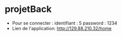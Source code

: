 # projetBack
- Pour se connecter : identifiant : 5 password : 1234
- Lien de l'application: http://129.88.210.32/home
